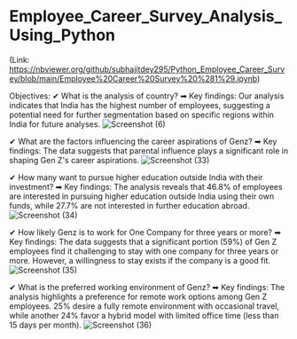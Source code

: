 # Employee_Career_Survey_Analysis_Using_Python
  (Link: https://nbviewer.org/github/subhajitdey295/Python_Employee_Career_Survey/blob/main/Employee%20Career%20Survey%20%281%29.ipynb)

Objectives:
✔ What is the analysis of country?
➡ Key findings: Our analysis indicates that India has the highest number of employees, suggesting a potential need for further 
   segmentation based on specific regions within India for future analyses.
![Screenshot (6)](https://github.com/subhajitdey295/Python_Employee_Career_Survey/assets/73297451/b6c9d852-d458-4459-b8d7-806838c4d74b)

✔ What are the factors influencing the career aspirations of Genz?
➡ Key findings: The data suggests that parental influence plays a significant role in shaping Gen Z's career aspirations.
![Screenshot (33)](https://github.com/subhajitdey295/Python_Employee_Career_Survey/assets/73297451/b01048de-99cb-4a8b-a2bb-5da53b05979b)

✔ How many want to pursue higher education outside India with their investment?
➡ Key findings: The analysis reveals that 46.8% of employees are interested in pursuing higher education outside India using their own 
   funds, while 27.7%  are not interested in further education abroad.
![Screenshot (34)](https://github.com/subhajitdey295/Python_Employee_Career_Survey/assets/73297451/bc70b604-de06-49c5-874c-acf77ce24307)

✔ How likely Genz is to work for One Company for three years or more?
➡ Key findings: The data suggests that a significant portion (59%) of Gen Z employees find it challenging to stay with one company for 
   three years or more. However, a willingness to stay exists if the company is a good fit.
![Screenshot (35)](https://github.com/subhajitdey295/Python_Employee_Career_Survey/assets/73297451/388662ff-7c88-4bc0-9d50-fbe4dfe74e5e)

✔ What is the preferred working environment of Genz?
➡ Key findings: The analysis highlights a preference for remote work options among Gen Z employees.  25% desire a fully remote 
   environment with occasional travel, while another 24% favor a hybrid model with limited office time (less than 15 days per month).
   ![Screenshot (36)](https://github.com/subhajitdey295/Python_Employee_Career_Survey/assets/73297451/12cc63e7-d451-43c3-91bb-d2d0a7d1f1da)

